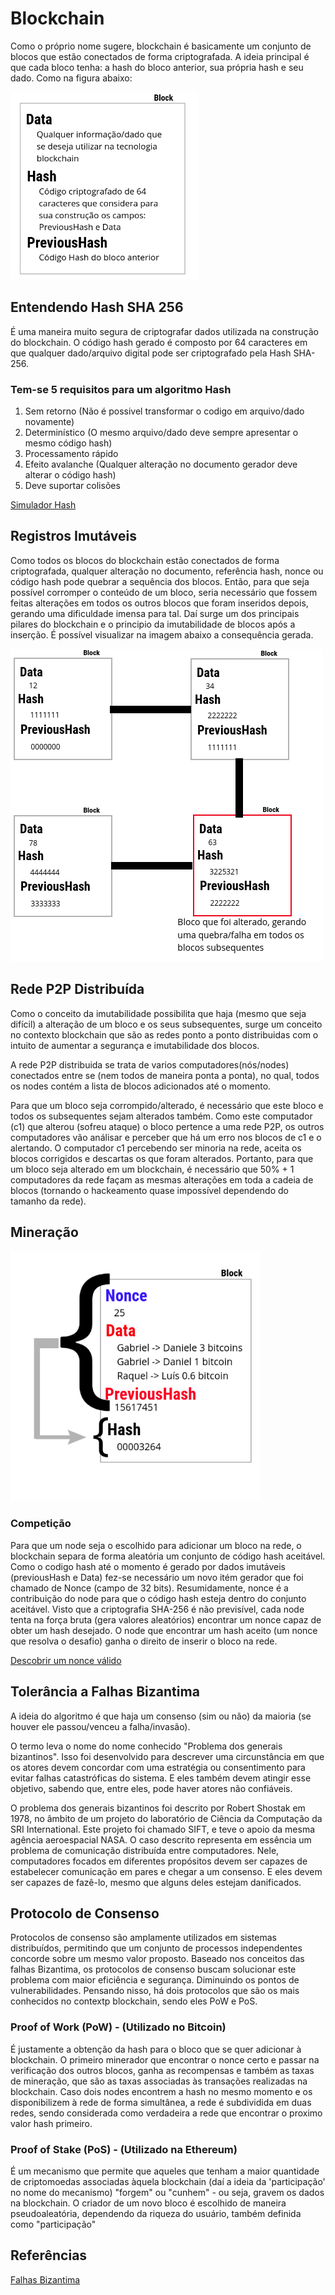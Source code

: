 
# Blockchain
Como o próprio nome sugere, blockchain é basicamente um conjunto de blocos que estão conectados de forma criptografada. A ideia principal é que cada bloco tenha: a hash do bloco anterior, sua própria hash e seu dado. Como na figura abaixo:

<img src="/images/Block.png" width="300px">

## Entendendo Hash SHA 256
É uma maneira muito segura de criptografar dados utilizada na construção do blockchain. O código hash gerado é composto por 64 caracteres em que qualquer dado/arquivo digital pode ser criptografado pela Hash SHA-256.

### Tem-se 5 requisitos para um algoritmo Hash
1. Sem retorno (Não é possivel transformar o codigo em arquivo/dado novamente)
1. Determinístico (O mesmo arquivo/dado deve sempre apresentar o mesmo código hash)
1. Processamento rápido
1. Efeito avalanche (Qualquer alteração no documento gerador deve alterar o código hash)
1. Deve suportar colisões

<a href="https://tools.superdatascience.com/blockchain/hash/">Simulador Hash</a>

## Registros Imutáveis
Como todos os blocos do blockchain estão conectados de forma criptografada, qualquer alteração no documento, referência hash, nonce ou código hash pode quebrar a sequência dos blocos. Então, para que seja possível corromper o conteúdo de um bloco, seria necessário que fossem feitas alterações em todos os outros blocos que foram inseridos depois, gerando uma dificuldade imensa para tal. Daí surge um dos principais pilares do blockchain e o principio da imutabilidade de blocos após a inserção. É possível visualizar na imagem abaixo a consequência gerada.

<img src="/images/Imutabilidade.png" width="500px">

## Rede P2P Distribuída
Como o conceito da imutabilidade possibilita que haja (mesmo que seja difícil) a alteração de um bloco e os seus subsequentes, surge um conceito no contexto blockchain que são as redes ponto a ponto distribuidas com o intuito de aumentar a segurança e imutabilidade dos blocos.

A rede P2P distribuida se trata de varios computadores(nós/nodes) conectados entre se (nem todos de maneira ponta a ponta), no qual, todos os nodes contém a lista de blocos adicionados até o momento. 

Para que um bloco seja corrompido/alterado, é necessário que este bloco e todos os subsequentes sejam alterados também. Como este computador (c1) que alterou (sofreu ataque) o bloco pertence a uma rede P2P, os outros computadores vão análisar e perceber que há um erro nos blocos de c1 e o alertando. O computador c1 percebendo ser minoria na rede, aceita os blocos corrigidos e descartas os que foram alterados. Portanto, para que um bloco seja alterado em um blockchain, é necessário que 50% + 1 computadores da rede façam as mesmas alterações em toda a cadeia de blocos (tornando o hackeamento quase impossível dependendo do tamanho da rede).

## Mineração

<img src="/images/Miner.png" width="400px">

### Competição
Para que um node seja o escolhido para adicionar um bloco na rede, o blockchain separa de forma aleatória um conjunto de código hash aceitável. Como o codigo hash até o momento é gerado por dados imutáveis (previousHash e Data) fez-se necessário um novo itém gerador que foi chamado de Nonce (campo de 32 bits). Resumidamente, nonce é a contribuição do node para que o código hash esteja dentro do conjunto aceitável. Visto que a criptografia SHA-256 é não previsível, cada node tenta na força bruta (gera valores aleatórios) encontrar um nonce capaz de obter um hash desejado. O node que encontrar um hash aceito (um nonce que resolva o desafio) ganha o direito de inserir o bloco na rede.

<a href="https://andersbrownworth.com/blockchain/block">Descobrir um nonce válido</a>

## Tolerância a Falhas Bizantima
A ideia do algoritmo é que haja um consenso (sim ou não) da maioria (se houver ele passou/venceu a falha/invasão).

O termo leva o nome do nome conhecido "Problema dos generais bizantinos". Isso foi desenvolvido para descrever uma circunstância em que os atores devem concordar com uma estratégia ou consentimento para evitar falhas catastróficas do sistema. E eles também devem atingir esse objetivo, sabendo que, entre eles, pode haver atores não confiáveis.

O problema dos generais bizantinos foi descrito por Robert Shostak em 1978, no âmbito de um projeto do laboratório de Ciência da Computação da SRI International. Este projeto foi chamado SIFT, e teve o apoio da mesma agência aeroespacial NASA. O caso descrito representa em essência um problema de comunicação distribuída entre computadores. Nele, computadores focados em diferentes propósitos devem ser capazes de estabelecer comunicação em pares e chegar a um consenso. E eles devem ser capazes de fazê-lo, mesmo que alguns deles estejam danificados.

## Protocolo de Consenso
Protocolos de consenso são amplamente utilizados em sistemas distribuídos, permitindo que
um conjunto de processos independentes concorde sobre um mesmo valor proposto.
Baseado nos conceitos das falhas Bizantima, os protocolos de consenso buscam solucionar este problema com maior eficiência e segurança. Diminuindo os pontos de vulnerabilidades. Pensando nisso, há dois protocolos que são os mais conhecidos no contextp blockchain, sendo eles PoW e PoS.
### Proof of Work (PoW) - (Utilizado no Bitcoin)
É justamente a obtenção da hash para o bloco que se quer adicionar à blockchain. 
O primeiro minerador que encontrar o nonce certo e passar na verificação dos outros blocos, ganha as recompensas e também as taxas de mineração, que são as taxas associadas às transações realizadas na blockchain.
Caso dois nodes encontrem a hash no mesmo momento e os disponibilizem à rede de forma simultânea, a rede é subdividida em duas redes, sendo considerada como verdadeira a rede que encontrar o proximo valor hash primeiro.
### Proof of Stake (PoS) - (Utilizado na Ethereum)
É um mecanismo que permite que aqueles que tenham a maior quantidade de criptomoedas associadas àquela blockchain (daí a ideia da 'participação' no nome do mecanismo) "forgem" ou "cunhem" - ou seja, gravem os dados na blockchain. 
O criador de um novo bloco é escolhido de maneira pseudoaleatória, dependendo da riqueza do usuário, também definida como "participação"

## Referências
<a href="https://academy.bit2me.com/pt/o-que-%C3%A9-falha-bizantina/">Falhas Bizantima</a>